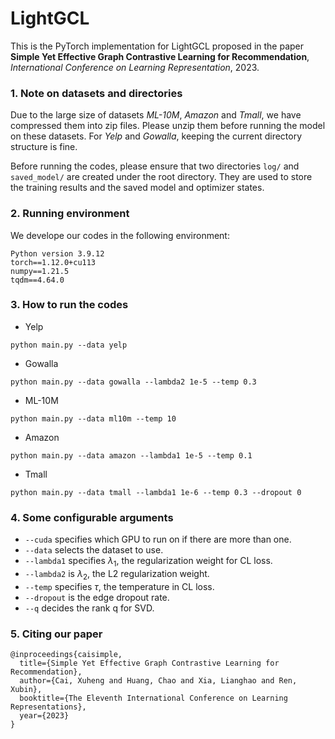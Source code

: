 # LightGCL
This is the PyTorch implementation for LightGCL proposed in the paper **Simple Yet Effective Graph Contrastive Learning for Recommendation**, *International Conference on Learning Representation*, 2023.

### 1. Note on datasets and directories
Due to the large size of datasets *ML-10M*, *Amazon* and *Tmall*, we have compressed them into zip files. Please unzip them before running the model on these datasets. For *Yelp* and *Gowalla*, keeping the current directory structure is fine.

Before running the codes, please ensure that two directories `log/` and `saved_model/` are created under the root directory. They are used to store the training results and the saved model and optimizer states.

### 2. Running environment

We develope our codes in the following environment:

```
Python version 3.9.12
torch==1.12.0+cu113
numpy==1.21.5
tqdm==4.64.0
```

### 3. How to run the codes

* Yelp
```
python main.py --data yelp
```

* Gowalla

```
python main.py --data gowalla --lambda2 1e-5 --temp 0.3
```

* ML-10M

```
python main.py --data ml10m --temp 10
```

* Amazon

```
python main.py --data amazon --lambda1 1e-5 --temp 0.1
```

* Tmall

```
python main.py --data tmall --lambda1 1e-6 --temp 0.3 --dropout 0
```

### 4. Some configurable arguments

* `--cuda` specifies which GPU to run on if there are more than one.
* `--data` selects the dataset to use.
* `--lambda1` specifies $\lambda_1$, the regularization weight for CL loss.
* `--lambda2` is $\lambda_2$, the L2 regularization weight.
* `--temp` specifies $\tau$, the temperature in CL loss.
* `--dropout` is the edge dropout rate.
* `--q` decides the rank q for SVD.

### 5. Citing our paper

```
@inproceedings{caisimple,
  title={Simple Yet Effective Graph Contrastive Learning for Recommendation},
  author={Cai, Xuheng and Huang, Chao and Xia, Lianghao and Ren, Xubin},
  booktitle={The Eleventh International Conference on Learning Representations},
  year={2023}
}
```
